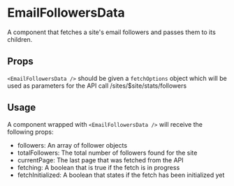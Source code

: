 EmailFollowersData
==================

A component that fetches a site's email followers and passes them to its children.

## Props

`<EmailFollowersData />` should be given a `fetchOptions` object which will be used as parameters for the API call /sites/$site/stats/followers

## Usage

A component wrapped with `<EmailFollowersData />` will receive the following props:

- followers: An array of follower objects
- totalFollowers: The total number of followers found for the site
- currentPage: The last page that was fetched from the API
- fetching: A boolean that is true if the fetch is in progress
- fetchInitialized: A boolean that states if the fetch has been initialized yet